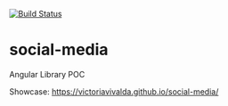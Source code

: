 [![Build Status](https://travis-ci.org/victoriavivalda/social-media.svg?branch=master)](https://travis-ci.org/victoriavivalda/social-media)


# social-media
Angular Library POC 

Showcase: https://victoriavivalda.github.io/social-media/
